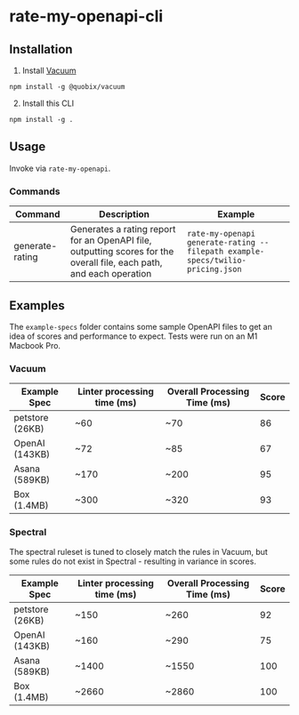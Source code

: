 # rate-my-openapi-cli

## Installation

1. Install [Vacuum](https://quobix.com/vacuum/)

```
npm install -g @quobix/vacuum
```

2. Install this CLI

```
npm install -g .
```

## Usage

Invoke via `rate-my-openapi`.

### Commands

| Command         | Description                                                                                                          | Example                                                                        |
| --------------- | -------------------------------------------------------------------------------------------------------------------- | ------------------------------------------------------------------------------ |
| generate-rating | Generates a rating report for an OpenAPI file, outputting scores for the overall file, each path, and each operation | `rate-my-openapi generate-rating --filepath example-specs/twilio-pricing.json` |

## Examples

The `example-specs` folder contains some sample OpenAPI files to get an idea of
scores and performance to expect. Tests were run on an M1 Macbook Pro.

### Vacuum

| Example Spec    | Linter processing time (ms) | Overall Processing Time (ms) | Score |
| --------------- | --------------------------- | ---------------------------- | ----- |
| petstore (26KB) | ~60                         | ~70                          | 86    |
| OpenAI (143KB)  | ~72                         | ~85                          | 67    |
| Asana (589KB)   | ~170                        | ~200                         | 95    |
| Box (1.4MB)     | ~300                        | ~320                         | 93    |

### Spectral

The spectral ruleset is tuned to closely match the rules in Vacuum, but some
rules do not exist in Spectral - resulting in variance in scores.

| Example Spec    | Linter processing time (ms) | Overall Processing Time (ms) | Score |
| --------------- | --------------------------- | ---------------------------- | ----- |
| petstore (26KB) | ~150                        | ~260                         | 92    |
| OpenAI (143KB)  | ~160                        | ~290                         | 75    |
| Asana (589KB)   | ~1400                       | ~1550                        | 100   |
| Box (1.4MB)     | ~2660                       | ~2860                        | 100   |
